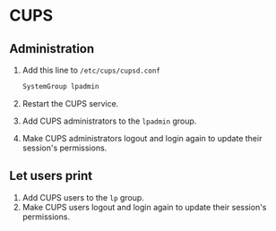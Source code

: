 # CUPS

## Administration

1. Add this line to `/etc/cups/cupsd.conf`

   ```txt
   SystemGroup lpadmin
   ```

1. Restart the CUPS service.
1. Add CUPS administrators to the `lpadmin` group.
1. Make CUPS administrators logout and login again to update their session's permissions.

## Let users print

1. Add CUPS users to the `lp` group.
1. Make CUPS users logout and login again to update their session's permissions.

